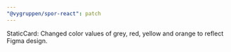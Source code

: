 ```yaml
---
"@vygruppen/spor-react": patch
---
```


StaticCard: Changed color values of grey, red, yellow and orange to reflect Figma design.

